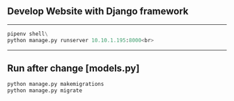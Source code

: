 ## Develop Website with Django framework
----------------------------------------------
```python
pipenv shell\
python manage.py runserver 10.10.1.195:8000<br>
```

----------------------------------------------
## Run after change [models.py]
```python
python manage.py makemigrations   
python manage.py migrate    
```
